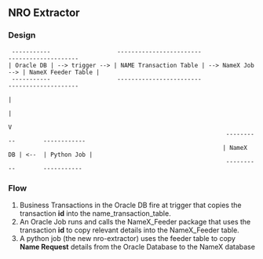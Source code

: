 ## NRO Extractor

### Design

```
 -----------                   ------------------------                     --------------------
| Oracle DB | --> trigger --> | NAME Transaction Table | --> NameX Job --> | NameX Feeder Table |
 -----------                   ------------------------                     --------------------
                                                                                      |
                                                                                      |
                                                                                      V
                                                              ----------        ------------
                                                             | NameX DB | <--  | Python Job |
                                                              ----------        -----------
```

### Flow
1. Business Transactions in the Oracle DB fire at trigger that copies the transaction **id** into the name_transaction_table. 
2. An Oracle Job runs and calls the NameX_Feeder package that uses the transaction **id** to copy relevant details into the NameX_Feeder table.
3. A python job (the new nro-extractor) uses the feeder table to copy **Name Request** details from the Oracle Database to the NameX database 

